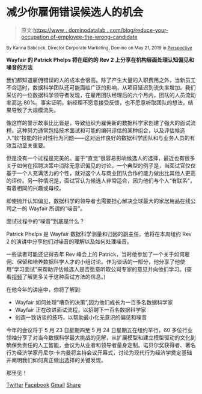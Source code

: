 # 减少你雇佣错误候选人的机会

> 原文:[https://www . dominodatalab . com/blog/reduce-your-occupation of-employee-the-wrong-candidate](https://www.dominodatalab.com/blog/reduce-your-chances-of-hiring-the-wrong-candidate)

<small class="t-small">By Karina Babcock, Director Corporate Marketing, Domino on May 21, 2019 in [Perspective](/blog/perspective/)</small>

**Wayfair 的 Patrick Phelps 将在纽约的 Rev 2 上分享在机构层面处理认知偏见和噪音的方法**

我们都知道雇佣错误的人的成本会很高。除了产生大量的入职费用之外，当新员工不合适时，数据科学团队还可能面临广泛的影响，从项目延迟到流失率增加。我们采访的一位数据科学领导者发现，在雇用团队经理后的六个月内，团队的人员流动率高达 80%。事实证明，新经理不愿意接受反馈，也不愿意听取团队的想法，结果导致了大规模流失。

像这样的警示故事比比皆是，导致组织为雇佣新的数据科学家创建了强大的面试流程。这种努力通常包括技术面试和可能的编码评估的某种组合，以及评估候选人“软”技能的针对性行为问题——这对运作良好的数据科学团队和与业务人员的有效互动至关重要。

但是没有一个过程是完美的。鉴于“直觉”很容易影响候选人的选择，最近也有很多关于如何在招聘决策中消除无意识偏见的讨论。一个典型的例子是，当面试官仅仅基于一个人充满活力的个性，就对这个人与商业团队合作的能力做出比其他人更高的评价。另一种情况是，面试官认为候选人非常适合，因为他们与个人“有联系”，有着相同的兴趣或母校。

即使抛开认知偏见，数据科学的领导者也需要担心解决全球最大的家居用品在线公司之一的 Wayfair 所谓的“噪音”。

面试过程中的“噪音”到底是什么？

Patrick Phelps 是 Wayfair 数据科学测量和归因的副主任，他将在本周纽约 Rev 2 的演讲中分享他们对噪音的理解以及如何处理噪音。

一些读者可能还记得去年 Rev 峰会上的 Patrick，当时他参加了一个关于如何雇佣、保留和培养数据科学人才的小组讨论。作为谈话的一部分，他分享了他使用“学习面试”来帮助评估候选人是否愿意听取公司专家的意见并向他们学习。(查看[视频](https://www.dominodatalab.com/resources/field-guide/managing-data-science-teams/)了解更多关于这种面试方法的信息。)

在他今年的讲座中，你将了解到:

*   Wayfair 如何处理“嘈杂的决策”,因为他们成长为一百多名数据科学家
*   Wayfair 正在改进面试流程，以招聘下一百名数据科学家
*   创造一致访谈的技巧，以帮助最小化无意识的偏见和噪音

今年的会议将于 5 月 23 日星期四至 5 月 24 日星期五在纽约举行，60 多位行业领袖分享了对当今数据科学最大挑战的见解，从扩展模型和建立模型驱动的文化到确保负责任的人工智能，会议为从业者和领导者量身定制。诺贝尔奖获得者、著名行为经济学家丹尼尔·卡内曼将主持会议开幕式，讨论为现代行为经济学奠定基础并阐明我们如何真正做出选择的关键发现。

那里见！

[Twitter](/#twitter) [Facebook](/#facebook) [Gmail](/#google_gmail) [Share](https://www.addtoany.com/share#url=https%3A%2F%2Fwww.dominodatalab.com%2Fblog%2Freduce-your-chances-of-hiring-the-wrong-candidate%2F&title=Reduce%20your%20chances%20of%20hiring%20the%20wrong%20candidate)